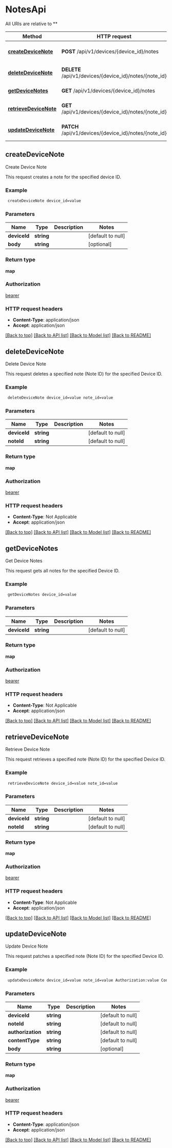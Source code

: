 # NotesApi

All URIs are relative to **

Method | HTTP request | Description
------------- | ------------- | -------------
[**createDeviceNote**](NotesApi.md#createDeviceNote) | **POST** /api/v1/devices/{device_id}/notes | Create Device Note
[**deleteDeviceNote**](NotesApi.md#deleteDeviceNote) | **DELETE** /api/v1/devices/{device_id}/notes/{note_id} | Delete Device Note
[**getDeviceNotes**](NotesApi.md#getDeviceNotes) | **GET** /api/v1/devices/{device_id}/notes | Get Device Notes
[**retrieveDeviceNote**](NotesApi.md#retrieveDeviceNote) | **GET** /api/v1/devices/{device_id}/notes/{note_id} | Retrieve Device Note
[**updateDeviceNote**](NotesApi.md#updateDeviceNote) | **PATCH** /api/v1/devices/{device_id}/notes/{note_id} | Update Device Note



## createDeviceNote

Create Device Note

This request creates a note for the specified device ID.

### Example

```bash
 createDeviceNote device_id=value
```

### Parameters


Name | Type | Description  | Notes
------------- | ------------- | ------------- | -------------
 **deviceId** | **string** |  | [default to null]
 **body** | **string** |  | [optional]

### Return type

**map**

### Authorization

[bearer](../README.md#bearer)

### HTTP request headers

- **Content-Type**: application/json
- **Accept**: application/json

[[Back to top]](#) [[Back to API list]](../README.md#documentation-for-api-endpoints) [[Back to Model list]](../README.md#documentation-for-models) [[Back to README]](../README.md)


## deleteDeviceNote

Delete Device Note

This request deletes a specified note (Note ID) for the specified Device ID.

### Example

```bash
 deleteDeviceNote device_id=value note_id=value
```

### Parameters


Name | Type | Description  | Notes
------------- | ------------- | ------------- | -------------
 **deviceId** | **string** |  | [default to null]
 **noteId** | **string** |  | [default to null]

### Return type

**map**

### Authorization

[bearer](../README.md#bearer)

### HTTP request headers

- **Content-Type**: Not Applicable
- **Accept**: application/json

[[Back to top]](#) [[Back to API list]](../README.md#documentation-for-api-endpoints) [[Back to Model list]](../README.md#documentation-for-models) [[Back to README]](../README.md)


## getDeviceNotes

Get Device Notes

This request gets all notes for the specified Device ID.

### Example

```bash
 getDeviceNotes device_id=value
```

### Parameters


Name | Type | Description  | Notes
------------- | ------------- | ------------- | -------------
 **deviceId** | **string** |  | [default to null]

### Return type

**map**

### Authorization

[bearer](../README.md#bearer)

### HTTP request headers

- **Content-Type**: Not Applicable
- **Accept**: application/json

[[Back to top]](#) [[Back to API list]](../README.md#documentation-for-api-endpoints) [[Back to Model list]](../README.md#documentation-for-models) [[Back to README]](../README.md)


## retrieveDeviceNote

Retrieve Device Note

This request retrieves a specified note (Note ID) for the specified Device ID.

### Example

```bash
 retrieveDeviceNote device_id=value note_id=value
```

### Parameters


Name | Type | Description  | Notes
------------- | ------------- | ------------- | -------------
 **deviceId** | **string** |  | [default to null]
 **noteId** | **string** |  | [default to null]

### Return type

**map**

### Authorization

[bearer](../README.md#bearer)

### HTTP request headers

- **Content-Type**: Not Applicable
- **Accept**: application/json

[[Back to top]](#) [[Back to API list]](../README.md#documentation-for-api-endpoints) [[Back to Model list]](../README.md#documentation-for-models) [[Back to README]](../README.md)


## updateDeviceNote

Update Device Note

This request patches a specified note (Note ID) for the specified Device ID.

### Example

```bash
 updateDeviceNote device_id=value note_id=value Authorization:value Content-Type:value
```

### Parameters


Name | Type | Description  | Notes
------------- | ------------- | ------------- | -------------
 **deviceId** | **string** |  | [default to null]
 **noteId** | **string** |  | [default to null]
 **authorization** | **string** |  | [default to null]
 **contentType** | **string** |  | [default to null]
 **body** | **string** |  | [optional]

### Return type

**map**

### Authorization

[bearer](../README.md#bearer)

### HTTP request headers

- **Content-Type**: application/json
- **Accept**: application/json

[[Back to top]](#) [[Back to API list]](../README.md#documentation-for-api-endpoints) [[Back to Model list]](../README.md#documentation-for-models) [[Back to README]](../README.md)

